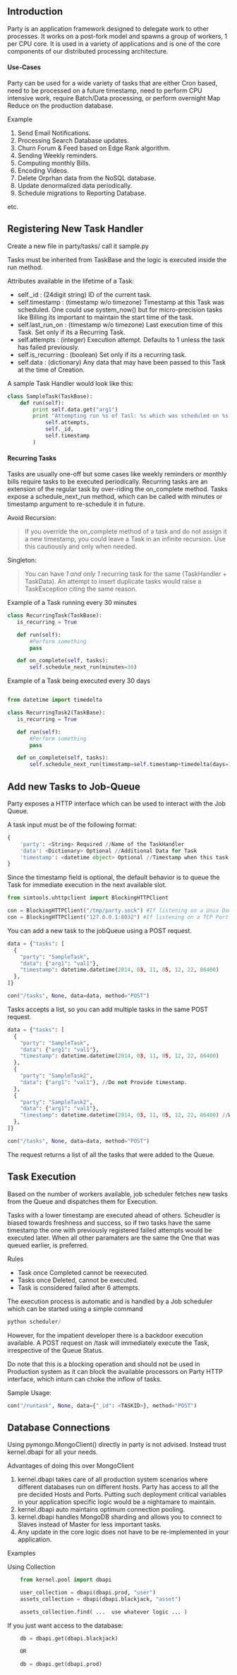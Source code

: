 Introduction
------------
Party is an application framework designed to delegate work to other processes. It works on a post-fork model and spawns a group of workers, 1 per CPU core. It is used in a variety of applications and is one of the core components of our distributed processing architecture.

#### Use-Cases
Party can be used for a wide variety of tasks that are either Cron based, need to be processed on a future timestamp, need to perform CPU intensive work, require Batch/Data processing, or perform overnight Map Reduce on the production database.

Example

1. Send Email Notifications.
2. Processing Search Database updates.
3. Churn Forum & Feed based on Edge Rank algorithm.
4. Sending Weekly reminders.
5. Computing monthly Bills.
6. Encoding Videos.
7. Delete Orprhan data from the NoSQL database.
8. Update denormalized data periodically.
9. Schedule migrations to Reporting Database.

etc.

Registering New Task Handler
----------------------------

Create a new file in party/tasks/ call it sample.py

Tasks must be inherited from TaskBase and the logic is executed inside the run method.

Attributes available in the lifetime of a Task:

* self._id : (24digit string) ID of the current task.
* self.timestamp : (timestamp w/o timezone) Timestamp at this Task was scheduled. One could use system_now() but for micro-precision tasks like Billing its important to maintain the start time of the task.
* self.last_run_on : (timestamp w/o timezone) Last execution time of this Task. Set only if its a Recurring Task.
* self.attempts : (integer) Execution attempt. Defaults to 1 unless the task has failed previously.
* self.is_recurring : (boolean) Set only if its a recurring task.
* self.data : (dictionary) Any data that may have been passed to this Task at the time of Creation.

A sample Task Handler would look like this:

```python
class SampleTask(TaskBase):
    def run(self):
        print self.data.get("arg1")
        print "Attempting run %s of Tasl: %s which was scheduled on %s." % (
            self.attempts,
            self._id,
            self.timestamp
        )

```

#### Recurring Tasks

Tasks are usually one-off but some cases like weekly reminders or monthly bills require tasks to be executed periodically. Recurring tasks are an extension of the regular task by over-riding the on_complete method. Tasks expose a schedule_next_run method, which can be called with minutes or timestamp argument to re-schedule it in future.

Avoid Recursion:
> If you override the on_complete method of a task and do not assign it a new timestamp, you could leave a Task in an infinite recursion. Use this cautiously and only when needed.

Singleton:
> You can have *1 and only 1* recurring task for the same (TaskHandler + TaskData). An attempt to insert duplicate tasks would raise a TaskException citing the same reason.

Example of a Task running every 30 minutes

```python
class RecurringTask(TaskBase):
   is_recurring = True

   def run(self):
       #Perform something
       pass

   def on_complete(self, tasks):
       self.schedule_next_run(minutes=30)
```

Example of a Task being executed every 30 days

```python

from datetime import timedelta

class RecurringTask2(TaskBase):
   is_recurring = True

   def run(self):
       #Perform something
       pass

   def on_complete(self, tasks):
       self.schedule_next_run(timestamp=self.timestamp+timedelta(days=30))
```

Add new Tasks to Job-Queue
--------------------------

Party exposes a HTTP interface which can be used to interact with the Job Queue.

A task input must be of the following format:
```python
{
    'party': <String> Required //Name of the TaskHandler
    'data': <Dictionary> Optional //Additional Data for Task
    'timestamp': <datetime object> Optional //Timestamp when this task should be executed, system_now() by default
}
```

Since the timestamp field is optional, the default behavior is to queue the Task for immediate execution in the next available slot.

```python
from simtools.uhttpclient import BlockingHTTPClient

con = BlockingHTTPClient("/tmp/party.sock") #If listening on a Unix Domain Socket.
con = BlockingHTTPClient("127.0.0.1:8032") #If listening on a TCP Port.
```

You can add a new task to the jobQueue using a POST request.

```python
data = {"tasks": [
  {
    "party": "SampleTask",
    "data": {"arg1": "val1"},
    "timestamp": datetime.datetime(2014, 03, 11, 05, 12, 22, 86400)
  },
]}

con("/tasks", None, data=data, method="POST")
```

Tasks accepts a list, so you can add multiple tasks in the same POST request.

```python
data = {"tasks": [
  {
    "party": "SampleTask",
    "data": {"arg1": "val1"},
    "timestamp": datetime.datetime(2014, 03, 11, 05, 12, 22, 86400)
  },
  {
    "party": "SampleTask2",
    "data": {"arg1": "val1"}, //Do not Provide timestamp.
  },
  {
    "party": "SampleTask2",
    "data": {"arg1": "val1"},
    "timestamp": datetime.datetime(2014, 03, 11, 05, 12, 22, 86400) //With Timestamp
  },
]}

con("/tasks", None, data=data, method="POST")
```
The request returns a list of all the tasks that were added to the Queue.

Task Execution
---------------

Based on the number of workers available, job scheduler fetches new tasks from the Queue and dispatches them for Execution.

Tasks with a lower timestamp are executed ahead of others. Scheudler is biased towards freshness and success, so if two tasks have the same timestamp the one with previously registered failed attempts would be executed later. When all other paramaters are the same the One that was queued earlier, is preferred.

Rules
* Task once Completed cannot be reexecuted.
* Tasks once Deleted, cannot be executed.
* Task is considered failed after 6 attempts.

The execution process is automatic and is handled by a Job scheduler which can be started using a simple command

```python
python scheduler/
```

However, for the impatient developer there is a backdoor execution available. A POST request on /task will immediately execute the Task, irrespective of the Queue Status.

Do note that this is a blocking operation and should not be used in Production system as it can block the available processors on Party HTTP interface, which inturn can choke the inflow of tasks.

Sample Usage:
```python
con("/runtask", None, data={"_id": <TASKID>}, method="POST")
```

Database Connections
--------------------

Using pymongo.MongoClient() directly in party is not advised.
Instead trust kernel.dbapi for all your needs.

Advantages of doing this over MongoClient

1.  kernel.dbapi takes care of all production system scenarios where
    different databases run on different hosts. Party has access to all
    the pre decided Hosts and Ports. Putting such deployment critical variables
    in your application specific logic would be a nightamare to maintain.
2.  kernel.dbapi auto maintains optimum connection pooling.
3.  kernel.dbapi handles MongoDB sharding and allows you to connect to Slaves instead of Master for less important tasks.
4.  Any update in the core logic does not have to be re-implemented in your application.


Examples

Using Collection

```python
    from kernel.pool import dbapi

    user_collection = dbapi(dbapi.prod, "user")
    assets_collection = dbapi(dbapi.blackjack, "asset")

    assets_collection.find( ...  use whatever logic ... )
```

If you just want access to the database:

```python
    db = dbapi.get(dbapi.blackjack)

    OR
    
    db = dbapi.get(dbapi.prod)
```
